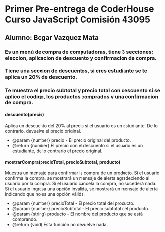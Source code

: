 # Primer Pre-entrega de CoderHouse Curso JavaScript Comisión 43095
## Alumno: Bogar Vazquez Mata
### Es un menú de compra de computadoras, tiene 3 secciones: eleccion, aplicacion de descuento y confirmacion de compra.
### Tiene una seccion de descuentos, si eres estudiante se te aplica un 20% de descuento.
### Te muestra el precio subtotal y precio total con descuento si se aplico el codigo, los productos comprados y una confirmacion de compra.


#### descuento(precio)

  Aplica un descuento del 20% al precio si el usuario es un estudiante.
  De lo contrario, devuelve el precio original.
 
 * @param {number} precio - El precio original del producto.
 * @return {number} El precio con el descuento si el usuario es un estudiante, de lo contrario el precio original.





#### mostrarCompra(precioTotal, precioSubtotal, producto)

  Muestra un mensaje para confirmar la compra de un producto. Si el usuario confirma la compra, se mostrará un mensaje de alerta
  agradeciendo al usuario por la compra. Si el usuario cancela la compra, no sucederá nada. Si el usuario ingresa una opción 
  inválida, se mostrará un mensaje de alerta indicando que no es una opción válida.

 * @param {number} precioTotal - El precio total del producto.
 * @param {number} precioSubtotal - El precio subtotal del producto.
 * @param {string} producto - El nombre del producto que se está comprando.
 * @return {void} Esta función no devuelve nada.


